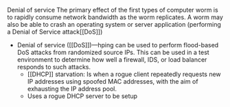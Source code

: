 Denial of service
The primary effect of the first types of computer worm is to rapidly consume network bandwidth as the worm replicates. A worm may also be able to crash an operating system or server application (performing a Denial of Service attack[[DoS]])

- Denial of service ([[DoS]])—hping can be used to perform flood-based DoS attacks from randomized source IPs. This can be used in a test environment to determine how well a firewall, IDS, or load balancer responds to such attacks.
	- [[DHCP]] starvation:  Is when a rogue client repeatedly requests new IP addresses using spoofed MAC addresses, with the aim of exhausting the IP address pool.
	- Uses a rogue DHCP server to be setup